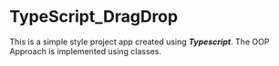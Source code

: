 # TypeScript_DragDrop  

This is a simple style project app created using ***Typescript***. The OOP Approach is implemented using classes.

